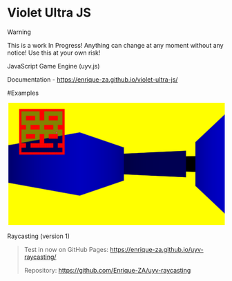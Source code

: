 # Violet Ultra JS

> [!WARNING]
> This is a work In Progress! Anything can change at any moment without any notice! Use this at your own risk!

JavaScript Game Engine (uyv.js)

Documentation - https://enrique-za.github.io/violet-ultra-js/

#Examples

![screenshot](./screenshot.png)

Raycasting (version 1)

> Test in now on GitHub Pages: https://enrique-za.github.io/uyv-raycasting/
> 
> Repository: https://github.com/Enrique-ZA/uyv-raycasting
